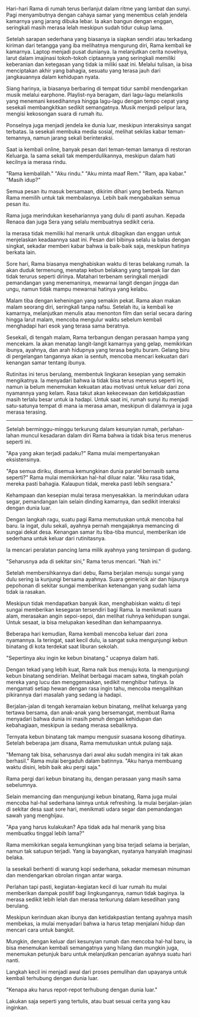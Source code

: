 Hari-hari Rama di rumah terus berlanjut dalam ritme yang lambat dan sunyi. Pagi menyambutnya dengan cahaya samar yang menembus celah jendela kamarnya yang jarang dibuka lebar. Ia akan bangun dengan enggan, seringkali masih merasa lelah meskipun sudah tidur cukup lama.

Setelah sarapan sederhana yang biasanya ia siapkan sendiri atau terkadang kiriman dari tetangga yang iba melihatnya mengurung diri, Rama kembali ke kamarnya. Laptop menjadi pusat dunianya. Ia melanjutkan cerita novelnya, larut dalam imajinasi tokoh-tokoh ciptaannya yang seringkali memiliki keberanian dan ketegasan yang tidak ia miliki saat ini. Melalui tulisan, ia bisa menciptakan akhir yang bahagia, sesuatu yang terasa jauh dari jangkauannya dalam kehidupan nyata.

Siang harinya, ia biasanya berbaring di tempat tidur sambil mendengarkan musik melalui earphone. Playlist-nya beragam, dari lagu-lagu melankolis yang menemani kesedihannya hingga lagu-lagu dengan tempo cepat yang sesekali membangkitkan sedikit semangatnya. Musik menjadi pelipur lara, mengisi kekosongan suara di rumah itu.

Ponselnya juga menjadi jendela ke dunia luar, meskipun interaksinya sangat terbatas. Ia sesekali membuka media sosial, melihat sekilas kabar teman-temannya, namun jarang sekali berinteraksi. 

Saat ia kembali online, banyak pesan dari teman-teman lamanya di restoran Keluarga. Ia sama sekali tak memperdulikannya, meskipun dalam hati kecilnya ia merasa rindu.

"Rama kembalilah."
"Aku rindu."
"Aku minta maaf Rem."
"Ram, apa kabar."
"Masih idup?"

Semua pesan itu masuk bersamaan, dikirim dihari yang berbeda. Namun Rama memilih untuk tak membalasnya. Lebih baik mengabaikan semua pesan itu.

Rama juga merindukan kesehariannya yang dulu di panti asuhan. Kepada Renaoa dan juga Sera yang selalu membuatnya sedikit ceria. 

Ia merasa tidak memiliki hal menarik untuk dibagikan dan enggan untuk menjelaskan keadaannya saat ini. Pesan dari bibinya selalu ia balas dengan singkat, sekadar memberi kabar bahwa ia baik-baik saja, meskipun hatinya berkata lain.

Sore hari, Rama biasanya menghabiskan waktu di teras belakang rumah. Ia akan duduk termenung, menatap kebun belakang yang tampak liar dan tidak terurus seperti dirinya. Matahari terbenam seringkali menjadi pemandangan yang menemaninya, mewarnai langit dengan jingga dan ungu, namun tidak mampu mewarnai hatinya yang kelabu.

Malam tiba dengan keheningan yang semakin pekat. Rama akan makan malam seorang diri, seringkali tanpa nafsu. Setelah itu, ia kembali ke kamarnya, melanjutkan menulis atau menonton film dan serial secara daring hingga larut malam, mencoba mengulur waktu sebelum kembali menghadapi hari esok yang terasa sama beratnya.

Sesekali, di tengah malam, Rama terbangun dengan perasaan hampa yang mencekam. Ia akan menatap langit-langit kamarnya yang gelap, memikirkan ibunya, ayahnya, dan arah hidupnya yang terasa begitu buram. Gelang biru di pergelangan tangannya akan ia sentuh, mencoba mencari kekuatan dari kenangan samar tentang ibunya.

Rutinitas ini terus berulang, membentuk lingkaran kesepian yang semakin mengikatnya. Ia menyadari bahwa ia tidak bisa terus menerus seperti ini, namun ia belum menemukan kekuatan atau motivasi untuk keluar dari zona nyamannya yang kelam. Rasa takut akan kekecewaan dan ketidakpastian masih terlalu besar untuk ia hadapi. Untuk saat ini, rumah sunyi itu menjadi satu-satunya tempat di mana ia merasa aman, meskipun di dalamnya ia juga merasa terasing.

---

Setelah berminggu-minggu terkurung dalam kesunyian rumah, perlahan-lahan muncul kesadaran dalam diri Rama bahwa ia tidak bisa terus menerus seperti ini.

"Apa yang akan terjadi padaku?" Rama mulai mempertanyakan eksistensinya. 

"Apa semua diriku, disemua kemungkinan dunia paralel bernasib sama seperti?" Rama mulai memikirkan hal-hal diluar nalar. "Aku rasa tidak, mereka pasti bahagia. Kalaupun tidak, mereka pasti lebih sengsara."

Kehampaan dan kesepian mulai terasa menyesakkan. Ia merindukan udara segar, pemandangan lain selain dinding kamarnya, dan sedikit interaksi dengan dunia luar.

Dengan langkah ragu, suatu pagi Rama memutuskan untuk mencoba hal baru. Ia ingat, dulu sekali, ayahnya pernah mengajaknya memancing di sungai dekat desa. Kenangan samar itu tiba-tiba muncul, memberikan ide sederhana untuk keluar dari rutinitasnya.

Ia mencari peralatan pancing lama milik ayahnya yang tersimpan di gudang. 

"Seharusnya ada di sekitar sini," Rama terus mencari. "Nah ini."

Setelah membersihkannya dari debu, Rama berjalan menuju sungai yang dulu sering ia kunjungi bersama ayahnya. Suara gemericik air dan hijaunya pepohonan di sekitar sungai memberikan ketenangan yang sudah lama tidak ia rasakan.

Meskipun tidak mendapatkan banyak ikan, menghabiskan waktu di tepi sungai memberikan kesegaran tersendiri bagi Rama. Ia menikmati suara alam, merasakan angin sepoi-sepoi, dan melihat riuhnya kehidupan sungai. Untuk sesaat, ia bisa melupakan kesedihan dan kehampaannya.

Beberapa hari kemudian, Rama kembali mencoba keluar dari zona nyamannya. Ia teringat, saat kecil dulu, ia sangat suka mengunjungi kebun binatang di kota terdekat saat liburan sekolah.

"Sepertinya aku ingin ke kebun binatang." ucapnya dalam hati.

Dengan tekad yang lebih kuat, Rama naik bus menuju kota. Ia mengunjungi kebun binatang sendirian. Melihat berbagai macam satwa, tingkah polah mereka yang lucu dan menggemaskan, sedikit menghibur hatinya. Ia mengamati setiap hewan dengan rasa ingin tahu, mencoba mengalihkan pikirannya dari masalah yang sedang ia hadapi.

Berjalan-jalan di tengah keramaian kebun binatang, melihat keluarga yang tertawa bersama, dan anak-anak yang bersemangat, membuat Rama menyadari bahwa dunia ini masih penuh dengan kehidupan dan kebahagiaan, meskipun ia sedang merasa sebaliknya.

Ternyata kebun binatang tak mampu mengusir suasana kosong dihatinya. Setelah beberapa jam disana, Rama memutuskan untuk pulang saja.

"Memang tak bisa, seharusnya dari awal aku sudah mengira ini tak akan berhasil." Rama mulai bergaduh dalam batinnya. "Aku hanya membuang waktu disini, lebih baik aku pergi saja."

Rama pergi dari kebun binatang itu, dengan perasaan yang masih sama sebelumnya.

Selain memancing dan mengunjungi kebun binatang, Rama juga mulai mencoba hal-hal sederhana lainnya untuk refreshing. Ia mulai berjalan-jalan di sekitar desa saat sore hari, menikmati udara segar dan pemandangan sawah yang menghijau. 

"Apa yang harus kulakukan? Apa tidak ada hal menarik yang bisa membuatku tinggal lebih lama?"

Rama memikirkan segala kemungkinan yang bisa terjadi selama ia berjalan, namun tak satupun terjadi. Yang ia bayangkan, nyatanya hanyalah imaginasi belaka. 

Ia sesekali berhenti di warung kopi sederhana, sekadar memesan minuman dan mendengarkan obrolan ringan antar warga.

Perlahan tapi pasti, kegiatan-kegiatan kecil di luar rumah itu mulai memberikan dampak positif bagi lingkungannya, namun tidak baginya. Ia merasa sedikit lebih lelah dan merasa terkurung dalam kesedihan yang berulang.

Meskipun kerinduan akan ibunya dan ketidakpastian tentang ayahnya masih membekas, ia mulai menyadari bahwa ia harus tetap menjalani hidup dan mencari cara untuk bangkit.

Mungkin, dengan keluar dari kesunyian rumah dan mencoba hal-hal baru, ia bisa menemukan kembali semangatnya yang hilang dan mungkin juga, menemukan petunjuk baru untuk melanjutkan pencarian ayahnya suatu hari nanti.

Langkah kecil ini menjadi awal dari proses pemulihan dan upayanya untuk kembali terhubung dengan dunia luar.

"Kenapa aku harus repot-repot terhubung dengan dunia luar."

Lakukan saja seperti yang tertulis, atau buat sesuai cerita yang kau inginkan.